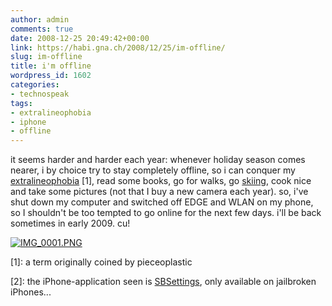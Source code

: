 ```yaml
---
author: admin
comments: true
date: 2008-12-25 20:49:42+00:00
link: https://habi.gna.ch/2008/12/25/im-offline/
slug: im-offline
title: i'm offline
wordpress_id: 1602
categories:
- technospeak
tags:
- extralineophobia
- iphone
- offline
---
```


it seems harder and harder each year: whenever holiday season comes nearer, i by choice try to stay completely offline, so i can conquer my [extralineophobia](https://google.com/search?q=extralineophobia) [1], read some books, go for walks, go [skiing](http://identi.ca/notice/1540890), cook nice and take some pictures (not that I buy a new camera each year). so, i've shut down my computer and switched off EDGE and WLAN on my phone, so I shouldn't be too tempted to go online for the next few days. i'll be back sometimes in early 2009. cu!




[![IMG_0001.PNG](https://habi.gna.ch/wp-content/uploads/2008/12/img-0001.jpg)](https://habi.gna.ch/wp-content/uploads/2008/12/img-0001.png)




[1]: a term originally coined by pieceoplastic




[2]: the iPhone-application seen is [SBSettings](http://thebigboss.org/2008/10/19/the-future-of-bossprefs/), only available on jailbroken iPhones...  




